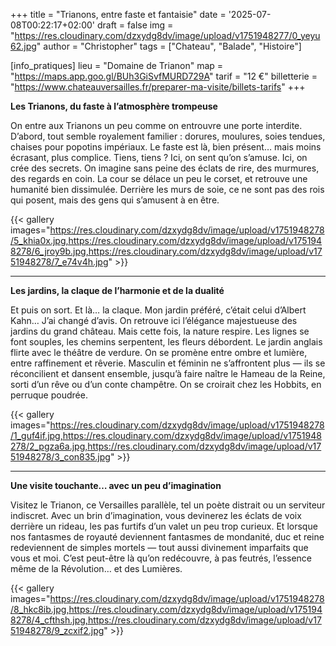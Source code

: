 +++
title = "Trianons, entre faste et fantaisie"
date = '2025-07-08T00:22:17+02:00'
draft = false
img = "https://res.cloudinary.com/dzxydg8dv/image/upload/v1751948277/0_yeyu62.jpg"
author = "Christopher"
tags = ["Chateau", "Balade", "Histoire"]

[info_pratiques]
lieu = "Domaine de Trianon"
map = "https://maps.app.goo.gl/BUh3GiSvfMURD729A"
tarif = "12 €"
billetterie = "https://www.chateauversailles.fr/preparer-ma-visite/billets-tarifs"
+++

**Les Trianons, du faste à l’atmosphère trompeuse**


On entre aux Trianons un peu comme on entrouvre une porte interdite. D’abord, tout semble royalement familier : dorures, moulures, soies tendues, chaises pour popotins impériaux. Le faste est là, bien présent… mais moins écrasant, plus complice. Tiens, tiens ? Ici, on sent qu’on s’amuse. Ici, on crée des secrets. On imagine sans peine des éclats de rire, des murmures, des regards en coin. La cour se délace un peu le corset, et retrouve une humanité bien dissimulée. Derrière les murs de soie, ce ne sont pas des rois qui posent, mais des gens qui s’amusent à en être.

{{< gallery images="https://res.cloudinary.com/dzxydg8dv/image/upload/v1751948278/5_khia0x.jpg,https://res.cloudinary.com/dzxydg8dv/image/upload/v1751948278/6_jroy9b.jpg,https://res.cloudinary.com/dzxydg8dv/image/upload/v1751948278/7_e74v4h.jpg" >}}

---

**Les jardins, la claque de l’harmonie et de la dualité**

Et puis on sort. Et là… la claque. Mon jardin préféré, c’était celui d’Albert Kahn… J’ai changé d’avis. On retrouve ici l’élégance majestueuse des jardins du grand château. Mais cette fois, la nature respire. Les lignes se font souples, les chemins serpentent, les fleurs débordent. Le jardin anglais flirte avec le théâtre de verdure. On se promène entre ombre et lumière, entre raffinement et rêverie. Masculin et féminin ne s’affrontent plus — ils se réconcilient et dansent ensemble, jusqu’à faire naître le Hameau de la Reine, sorti d’un rêve ou d’un conte champêtre. On se croirait chez les Hobbits, en perruque poudrée.

{{< gallery images="https://res.cloudinary.com/dzxydg8dv/image/upload/v1751948278/1_guf4if.jpg,https://res.cloudinary.com/dzxydg8dv/image/upload/v1751948278/2_pgza6a.jpg,https://res.cloudinary.com/dzxydg8dv/image/upload/v1751948278/3_con835.jpg" >}}

---

**Une visite touchante… avec un peu d’imagination**

Visitez le Trianon, ce Versailles parallèle, tel un poète distrait ou un serviteur indiscret. Avec un brin d’imagination, vous devinerez les éclats de voix derrière un rideau, les pas furtifs d’un valet un peu trop curieux. Et lorsque nos fantasmes de royauté deviennent fantasmes de mondanité, duc et reine redeviennent de simples mortels — tout aussi divinement imparfaits que vous et moi. C’est peut-être là qu’on redécouvre, à pas feutrés, l’essence même de la Révolution… et des Lumières.

{{< gallery images="https://res.cloudinary.com/dzxydg8dv/image/upload/v1751948278/8_hkc8ib.jpg,https://res.cloudinary.com/dzxydg8dv/image/upload/v1751948278/4_cfthsh.jpg,https://res.cloudinary.com/dzxydg8dv/image/upload/v1751948278/9_zcxif2.jpg" >}}